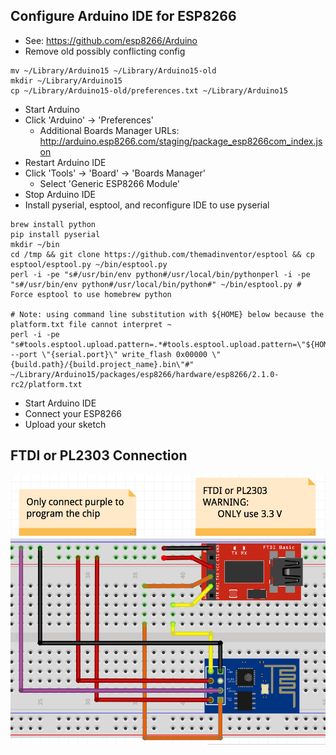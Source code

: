 Configure Arduino IDE for ESP8266
-------------------------

* See: https://github.com/esp8266/Arduino
* Remove old possibly conflicting config

```
mv ~/Library/Arduino15 ~/Library/Arduino15-old
mkdir ~/Library/Arduino15
cp ~/Library/Arduino15-old/preferences.txt ~/Library/Arduino15
```
* Start Arduino
* Click 'Arduino' -> 'Preferences'
    * Additional Boards Manager URLs: http://arduino.esp8266.com/staging/package_esp8266com_index.json
* Restart Arduino IDE
* Click 'Tools' -> 'Board' -> 'Boards Manager'
    * Select 'Generic ESP8266 Module'
* Stop Arduino IDE
* Install pyserial, esptool, and reconfigure IDE to use pyserial

```
brew install python
pip install pyserial
mkdir ~/bin
cd /tmp && git clone https://github.com/themadinventor/esptool && cp esptool/esptool.py ~/bin/esptool.py
perl -i -pe "s#/usr/bin/env python#/usr/local/bin/pythonperl -i -pe "s#/usr/bin/env python#/usr/local/bin/python#" ~/bin/esptool.py # Force esptool to use homebrew python

# Note: using command line substitution with ${HOME} below because the platform.txt file cannot interpret ~
perl -i -pe "s#tools.esptool.upload.pattern=.*#tools.esptool.upload.pattern=\"${HOME}/bin/esptool.py\" --port \"{serial.port}\" write_flash 0x00000 \"{build.path}/{build.project_name}.bin\"#" ~/Library/Arduino15/packages/esp8266/hardware/esp8266/2.1.0-rc2/platform.txt
```

* Start Arduino IDE
* Connect your ESP8266
* Upload your sketch


FTDI or PL2303 Connection
-------------------------
![](./ESP8266-01_to_FTDI.png)
